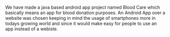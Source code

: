 We have made a java based android app project named Blood Care which basically means an app for blood donation purposes.
An Android App over a website was chosen keeping in mind the usage of smartphones more in todays growing world and since it would make easy for people to use an app instead of a webiste.
